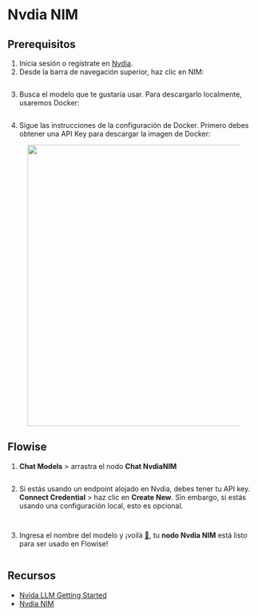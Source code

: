 # Nvdia NIM

## Prerequisitos

1. Inicia sesión o regístrate en [Nvdia](https://build.nvidia.com/).
2. Desde la barra de navegación superior, haz clic en NIM:

<figure><img src="../../../.gitbook/assets/image--247-.png" alt=""><figcaption></figcaption></figure>

3. Busca el modelo que te gustaría usar. Para descargarlo localmente, usaremos Docker:

<figure><img src="../../../.gitbook/assets/image--248-.png" alt=""><figcaption></figcaption></figure>

4. Sigue las instrucciones de la configuración de Docker. Primero debes obtener una API Key para descargar la imagen de Docker:

<figure><img src="../../../.gitbook/assets/image--249-.png" alt="" width="563"><figcaption></figcaption></figure>

## Flowise

1. **Chat Models** > arrastra el nodo **Chat NvdiaNIM**

<figure><img src="../../../.gitbook/assets/image--250-.png" alt=""><figcaption></figcaption></figure>

2. Si estás usando un endpoint alojado en Nvdia, debes tener tu API key. **Connect Credential** > haz clic en **Create New**. Sin embargo, si estás usando una configuración local, esto es opcional.

<div align="left"><figure><img src="../../../.gitbook/assets/image--251-.png" alt=""><figcaption></figcaption></figure> <figure><img src="../../../.gitbook/assets/Screenshot-2024-12-23-180712.png" alt=""><figcaption></figcaption></figure></div>

3. Ingresa el nombre del modelo y ¡voilà [🎉](https://emojipedia.org/party-popper/), tu **nodo Nvdia NIM** está listo para ser usado en Flowise!

<figure><img src="../../../.gitbook/assets/image--252-.png" alt=""><figcaption></figcaption></figure>

## Recursos

* [Nvida LLM Getting Started](https://docs.nvidia.com/nim/large-language-models/latest/getting-started.html)
* [Nvdia NIM](https://build.nvidia.com/microsoft/phi-3-mini-4k?snippet_tab=Docker)
